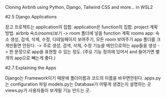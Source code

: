 Cloning Airbnb using Python, Django, Tailwind CSS and more... in WSL2

#2.5 Django Applications

장고 프로젝트는 application의 집합. application은 function의 집합.
project 계획 방법.
airbnb 숙소(rooms)보기 -> room 폴더에 넣을 function 계획
rooms app: 숙소 생성, 검색, 삭제, 수정, 디테일페이지 보여주기, 모든 room 보여주기
app 폴더를 크게만들면 안된다. -> 주로 생성, 검색, 삭제, 수정 기능을 메인으로하는 app들을 생성
-> 한 문장으로 app을 표현할 수 있는 정도. (주요 기능 정의에 있어서 and 들어가면 별개의 app으로 빼는게 좋다.)

#2.7 Explaining the Apps

Django는 Framework이기 때문에 폴더이름과 코드의 이름을 바꾸면안된다.
apps.py는 configuration 파일
models.py는 Database가 어떻게 생겼는지 설명하는 곳
views.py가 사용자들이 보게될 기능 만드는 곳.
